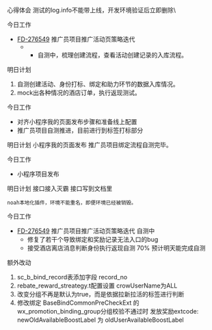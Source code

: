 
心得体会
测试的log.info不能带上线，开发环境验证后立即删除\

今日工作
- [FD-276549](http://pmo.corp.qunar.com/browse/FD-276549) 推广员项目推广活动页策略迭代
    - - 自测中，梳理创建流程，查看活动创建记录的入库流程。

明日计划
1. 自测创建活动、身份打标、绑定和助力环节的数据入库情况。
2. mock出各种情况的酒店订单，执行返现测试。




今日工作
 - 对齐小程序我的页面发布步骤和准备线上配置
 - 推广员项目自测推进，目前进行到标签打标部分


明日计划
小程序我的页面发布
推广员项目绑定流程自测完毕。


今日工作
- 小程序项目发布

明日计划
接口接入灭霸
接口写到文档里


	noah本地化插件，环境不能重名，即便环境已经被销毁。

今日工作
- [FD-276549](http://pmo.corp.qunar.com/browse/FD-276549) 推广员项目推广活动页策略迭代 自测中
	- 修复了若干个导致绑定和奖励记录无法入口的bug
	- 接受酒店离店消息判断身份执行返现自测 70% 预计明天能完成自测

额外改动
1. sc_b_bind_record表添加字段 record_no
2. rebate_reward_streategy.t配置设置 crowUserName为ALL
3. 改变分组不再是默认为true，而是依据拉新拉活的标签进行判断
4. 修改绑定 BaseBindCommonPreCheckExt 的 wx_promotion_binding_group分组校验不通过时 发放奖励extcode: newOldAvailableBoostLabel 为 oldUserAvailableBoostLabel